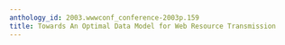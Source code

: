 ```yaml
---
anthology_id: 2003.wwwconf_conference-2003p.159
title: Towards An Optimal Data Model for Web Resource Transmission
---
```

